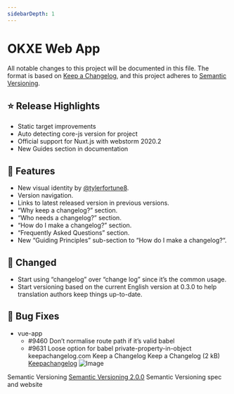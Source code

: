 ```yaml
---
sidebarDepth: 1
---
```


# OKXE Web App

All notable changes to this project will be documented in this file.
The format is based on [Keep a Changelog](https://keepachangelog.com/en/1.0.0/),
and this project adheres to [Semantic Versioning](https://semver.org/spec/v2.0.0.html).

## :star: Release Highlights

- Static target improvements
- Auto detecting core-js version for project
- Official support for Nuxt.js with webstorm 2020.2
- New Guides section in documentation

## :rocket: Features

- New visual identity by [@tylerfortune8](https://github.com/tylerfortune8).
- Version navigation.
- Links to latest released version in previous versions.
- “Why keep a changelog?” section.
- “Who needs a changelog?” section.
- “How do I make a changelog?” section.
- “Frequently Asked Questions” section.
- New “Guiding Principles” sub-section to “How do I make a changelog?“.

## :nail_care: Changed

- Start using “changelog” over “change log” since it’s the common usage.
- Start versioning based on the current English version at 0.3.0 to help
  translation authors keep things up-to-date.

## :bug: Bug Fixes

- vue-app
  - #9460 Don’t normalise route path if it’s valid
    babel
  - #9631 Loose option for babel private-property-in-object
    keepachangelog.com
    Keep a Changelog
    Keep a Changelog (2 kB)
    [Keepachangelog](https://keepachangelog.com/en/1.0.0/)
    ![Image](/public/images/keepachangelog.png)

Semantic Versioning
[Semantic Versioning 2.0.0](https://semver.org/spec/v2.0.0.html)
Semantic Versioning spec and website
